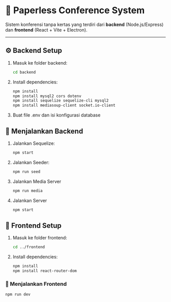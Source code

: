 # 📑 Paperless Conference System

Sistem konferensi tanpa kertas yang terdiri dari **backend** (Node.js/Express) dan **frontend** (React + Vite + Electron).

---

## ⚙️ Backend Setup

1. Masuk ke folder backend:
   ```bash
   cd backend
   ```
2. Install dependencies:

   ```bash
   npm install
   npm install mysql2 cors dotenv
   npm install sequelize sequelize-cli mysql2
   npm install mediasoup-client socket.io-client
   ```

3. Buat file .env dan isi konfigurasi database

## 🚀 Menjalankan Backend

1. Jalankan Sequelize:

   ```bash
   npm start
   ```

2. Jalankan Seeder:

   ```bash
   npm run seed
   ```

3. Jalankan Media Server

   ```bash
   npm run media
   ```

4. Jalankan Server

   ```bash
   npm start
   ```

## 🎨 Frontend Setup

1. Masuk ke folder frontend:
   ```bash
   cd ../frontend
   ```
2. Install dependencies:
   ```bash
   npm install
   npm install react-router-dom
   ```

### 🚀 Menjalankan Frontend

    npm run dev
